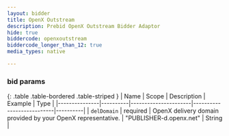 ```yaml
---
layout: bidder
title: OpenX Outstream
description: Prebid OpenX Outstream Bidder Adaptor
hide: true
biddercode: openxoutstream
biddercode_longer_than_12: true
media_types: native

---
```



### bid params

{: .table .table-bordered .table-striped }
| Name          | Scope    | Description          | Example                   | Type     |
|---------------|----------|----------------------|---------------------------|----------|
| `delDomain` | required | OpenX delivery domain provided by your OpenX representative.  | "PUBLISHER-d.openx.net" | String | 
